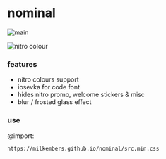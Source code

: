 # nominal

![main](https://raw.githubusercontent.com/milkembers/nominal/main/assets/preview1.png)

![nitro colour](https://raw.githubusercontent.com/milkembers/nominal/main/assets/preview2.png)

### features

- nitro colours support
- iosevka for code font
- hides nitro promo, welcome stickers & misc
- blur / frosted glass effect

### use

@import:

```
https://milkembers.github.io/nominal/src.min.css
```
